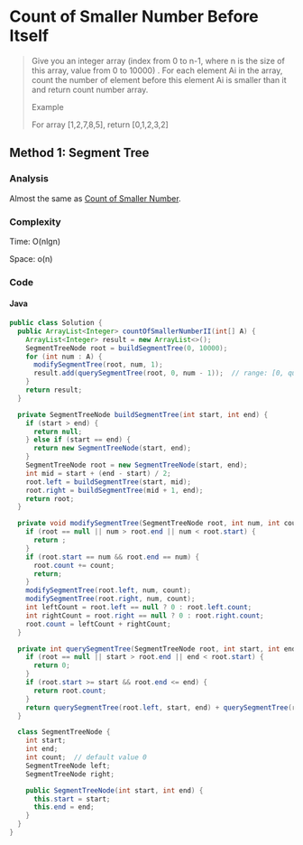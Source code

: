 # Count of Smaller Number Before Itself
> Give you an integer array (index from 0 to n-1, where n is the size of this array, value from 0 to 10000) . For each element Ai in the array, count the number of element before this element Ai is smaller than it and return count number array.
>
> Example
>
> For array [1,2,7,8,5], return [0,1,2,3,2]

## Method 1: Segment Tree
### Analysis
Almost the same as [Count of Smaller Number](count_of_smaller_number.md).

### Complexity
Time: O(nlgn)

Space: o(n)

### Code
#### Java
```java
public class Solution {
  public ArrayList<Integer> countOfSmallerNumberII(int[] A) {
    ArrayList<Integer> result = new ArrayList<>();
    SegmentTreeNode root = buildSegmentTree(0, 10000);
    for (int num : A) {
      modifySegmentTree(root, num, 1);
      result.add(querySegmentTree(root, 0, num - 1));  // range: [0, query - 1]
    }
    return result;
  }

  private SegmentTreeNode buildSegmentTree(int start, int end) {
    if (start > end) {
      return null;
    } else if (start == end) {
      return new SegmentTreeNode(start, end);
    }
    SegmentTreeNode root = new SegmentTreeNode(start, end);
    int mid = start + (end - start) / 2;
    root.left = buildSegmentTree(start, mid);
    root.right = buildSegmentTree(mid + 1, end);
    return root;
  }

  private void modifySegmentTree(SegmentTreeNode root, int num, int count) {
    if (root == null || num > root.end || num < root.start) {
      return ;
    } 
    if (root.start == num && root.end == num) {
      root.count += count;
      return;
    }
    modifySegmentTree(root.left, num, count);
    modifySegmentTree(root.right, num, count);
    int leftCount = root.left == null ? 0 : root.left.count;
    int rightCount = root.right == null ? 0 : root.right.count;
    root.count = leftCount + rightCount;
  }

  private int querySegmentTree(SegmentTreeNode root, int start, int end) {
    if (root == null || start > root.end || end < root.start) {
      return 0;
    }
    if (root.start >= start && root.end <= end) {
      return root.count;
    }
    return querySegmentTree(root.left, start, end) + querySegmentTree(root.right, start, end);
  }

  class SegmentTreeNode {
    int start;
    int end;
    int count;  // default value 0
    SegmentTreeNode left;
    SegmentTreeNode right;

    public SegmentTreeNode(int start, int end) {
      this.start = start;
      this.end = end;
    }
  }
}
```

